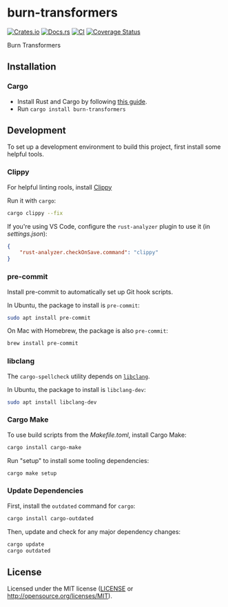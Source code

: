 # burn-transformers

[![Crates.io](https://img.shields.io/crates/v/burn-transformers.svg)](https://crates.io/crates/burn-transformers)
[![Docs.rs](https://docs.rs/burn-transformers/badge.svg)](https://docs.rs/burn-transformers)
[![CI](https://github.com/bkonkle/burn-transformers/workflows/CI/badge.svg)](https://github.com/bkonkle/burn-transformers/actions)
[![Coverage Status](https://coveralls.io/repos/github/bkonkle/burn-transformers/badge.svg?branch=main)](https://coveralls.io/github/bkonkle/burn-transformers?branch=main)

Burn Transformers

## Installation

### Cargo

- Install Rust and Cargo by following [this guide](https://www.rust-lang.org/tools/install).
- Run `cargo install burn-transformers`

## Development

To set up a development environment to build this project, first install some helpful tools.

### Clippy

For helpful linting rools, install [Clippy](https://github.com/rust-lang/rust-clippy)

Run it with `cargo`:

```sh
cargo clippy --fix
```

If you're using VS Code, configure the `rust-analyzer` plugin to use it (in _settings.json_):

```json
{
    "rust-analyzer.checkOnSave.command": "clippy"
}
```

### pre-commit

Install pre-commit to automatically set up Git hook scripts.

In Ubuntu, the package to install is `pre-commit`:

```sh
sudo apt install pre-commit
```

On Mac with Homebrew, the package is also `pre-commit`:

```sh
brew install pre-commit
```

### libclang

The `cargo-spellcheck` utility depends on [`libclang`](https://clang.llvm.org/doxygen/group__CINDEX.html).

In Ubuntu, the package to install is `libclang-dev`:

```sh
sudo apt install libclang-dev
```

### Cargo Make

To use build scripts from the _Makefile.toml_, install Cargo Make:

```sh
cargo install cargo-make
```

Run "setup" to install some tooling dependencies:

```sh
cargo make setup
```

### Update Dependencies

First, install the `outdated` command for `cargo`:

```sh
cargo install cargo-outdated
```

Then, update and check for any major dependency changes:

```sh
cargo update
cargo outdated
```

## License

Licensed under the MIT license ([LICENSE](LICENSE) or <http://opensource.org/licenses/MIT>).
